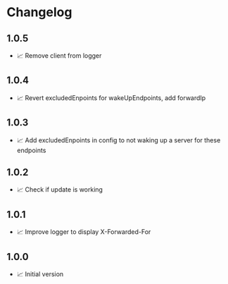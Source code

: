 # Changelog

## 1.0.5
* 📈 Remove client from logger

## 1.0.4
* 📈 Revert excludedEnpoints for wakeUpEndpoints, add forwardIp

## 1.0.3
* 📈 Add excludedEnpoints in config to not waking up a server for these endpoints

## 1.0.2
* 📈 Check if update is working

## 1.0.1
* 📈 Improve logger to display X-Forwarded-For

## 1.0.0
* 📈 Initial version